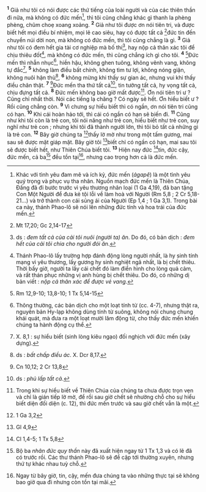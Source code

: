 <sup><b>1</b></sup> Giả như tôi có nói được các thứ tiếng của loài người và của các thiên thần đi nữa, mà không có đức mến[^1], thì tôi cũng chẳng khác gì thanh la phèng phèng, chũm choẹ xoang xoảng. <sup><b>2</b></sup> Giả như tôi được ơn nói tiên tri, và được biết hết mọi điều bí nhiệm, mọi lẽ cao siêu, hay có được tất cả [^1*]đức tin đến chuyển núi dời non, mà không có đức mến, thì tôi cũng chẳng là gì. <sup><b>3</b></sup> Giả như tôi có đem hết gia tài cơ nghiệp mà bố thí[^2], hay nộp cả thân xác tôi để chịu thiêu đốt[^3], mà không có đức mến, thì cũng chẳng ích gì cho tôi. <sup><b>4</b></sup> [^2*]Đức mến thì nhẫn nhục[^4], hiền hậu, không ghen tuông, không vênh vang, không tự đắc[^5], <sup><b>5</b></sup> không làm điều bất chính, không tìm tư lợi, không nóng giận, không nuôi hận thù[^6], <sup><b>6</b></sup> không mừng khi thấy sự gian ác, nhưng vui khi thấy điều chân thật. <sup><b>7</b></sup> [^3*]Đức mến tha thứ tất cả[^7], tin tưởng tất cả, hy vọng tất cả, chịu đựng tất cả. <sup><b>8</b></sup> Đức mến không bao giờ mất được[^8]. Ơn nói tiên tri ư ? Cũng chỉ nhất thời. Nói các tiếng lạ chăng ? Có ngày sẽ hết. Ơn hiểu biết ư ? Rồi cũng chẳng còn. <sup><b>9</b></sup> Vì chưng sự hiểu biết thì có ngần, ơn nói tiên tri cũng có hạn. <sup><b>10</b></sup> Khi cái hoàn hảo tới, thì cái có ngần có hạn sẽ biến đi. <sup><b>11</b></sup> Cũng như khi tôi còn là trẻ con, tôi nói năng như trẻ con, hiểu biết như trẻ con, suy nghĩ như trẻ con ; nhưng khi tôi đã thành người lớn, thì tôi bỏ tất cả những gì là trẻ con. <sup><b>12</b></sup> Bây giờ chúng ta [^4*]thấy lờ mờ như trong một tấm gương, mai sau sẽ được mặt giáp mặt. Bây giờ tôi [^5*]biết chỉ có ngần có hạn, mai sau tôi sẽ được biết hết, như Thiên Chúa biết tôi. <sup><b>13</b></sup> Hiện nay đức [^6*]tin, đức cậy, đức mến, cả ba[^9] đều tồn tại[^10], nhưng cao trọng hơn cả là đức mến.

[^1]: Khác với tình yêu đam mê và ích kỷ, đức mến (*ảgapê*) là một tình yêu quý trọng và phục vụ tha nhân. Nguồn mạch đức mến là Thiên Chúa, Đấng đã đi bước trước vì yêu thương nhân loại (1 Ga 4,19), đã ban tặng Con Một Người để đưa kẻ tội lỗi về làm hoà với Người (Rm 5,8 ; 2 Cr 5,18-21...) và trở thành con cái sủng ái của Người (Ep 1,4 ; 1 Ga 3,1). Trong bài ca này, thánh Phao-lô sẽ nói lên những đức tính và hoa trái của đức mến.
[^2]: ds : *đem tất cả của cải tôi nuôi (người ta) ăn*. Do đó, có bản dịch : *đem hết của cải tôi chia cho người đói ăn*.
[^3]: Thánh Phao-lô lấy trường hợp đánh động lòng người nhất, là hy sinh tính mạng vì yêu thương, lấy gương hy sinh nghiệt ngã nhất, là bị chết thiêu. Thời bấy giờ, người ta lấy cái chết đó làm điển hình cho lòng quả cảm, và rất thán phục những vị anh hùng bị chết thiêu. Do đó, có những dị bản viết : *nộp cả thân xác để được vẻ vang*.
[^4]: Thông thường, các bản dịch cho một loạt tính từ (cc. 4-7), nhưng thật ra, nguyên bản Hy-lạp không dùng tính từ suông, không nói chung chung khái quát, mà đưa ra một loạt mười lăm động từ, cho thấy đức mến khiến chúng ta hành động cụ thể.
[^5]: X. 8,1 : sự hiểu biết (sinh lòng kiêu ngạo) đối nghịch với đức mến (xây dựng).
[^6]: ds : *bất chấp điều ác*. X. Dcr 8,17.
[^7]: ds : *phủ lấp tất cả*.
[^8]: Trong khi sự hiểu biết về Thiên Chúa của chúng ta chưa được trọn vẹn và chỉ là gián tiếp lờ mờ, để rồi sau giờ chết sẽ nhường chỗ cho sự hiểu biết diện đối diện (c. 12), thì đức mến trước và sau giờ chết vẫn là một.
[^9]: Bộ ba *nhân đức quy thần* này đã xuất hiện ngay từ 1 Tx 1,3 và có lẽ đã có trước rồi. Các thư thánh Phao-lô sẽ đề cập tới thường xuyên, nhưng thứ tự khác nhau tuỳ chỗ.
[^10]: Ngay từ bây giờ, tin, cậy, mến đưa chúng ta vào những thực tại sẽ không bao giờ qua đi nhưng còn tồn tại mãi.
[^1*]: Mt 17,20; Gc 2,14-17
[^2*]: Rm 12,9-10; 13,8-10; 1 Tx 5,14-15
[^3*]: Cn 10,12; 2 Cr 13,8
[^4*]: 1 Ga 3,2
[^5*]: Gl 4,9
[^6*]: Cl 1,4-5; 1 Tx 5,8